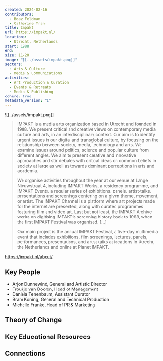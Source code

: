 ```yaml
---
created: 2024-02-16
contributors:
  - Boaz Feldman
  - Catherine Tran
title: Impakt
url: https://impakt.nl/
locations:
  - Utrecht, Netherlands
start: 1988
end: 
size: 11-20
image: "[[../assets/impakt.png]]"
sectors:
  - Arts & Culture
  - Media & Communications
activities:
  - Art Production & Curation
  - Events & Retreats
  - Media & Publishing
cohere: true
metadata_version: "1"
---
```

![[../assets/impakt.png]]

>IMPAKT is a media arts organization based in Utrecht and founded in 1988. We present critical and creative views on contemporary media culture and arts, in an interdisciplinary context. Our aim is to identify urgent issues in our digital and transglobal culture, by focusing on the relationship between society, media, technology and arts. We examine issues around politics, science and popular culture from different angles. We aim to present creative and innovative approaches and stir debates with critical ideas on common beliefs in society at large as well as towards dominant perceptions in arts and academia.
>
>We organise activities throughout the year at our venue at Lange Nieuwstraat 4, including IMPAKT Works, a residency programme, and IMPAKT Events, a regular series of exhibitions, panels, artist-talks, presentations and screenings centering on a given theme, movement, or artist. The IMPAKT Channel is a platform where art projects made for the internet are presented, along with curated programmes featuring film and video art. Last but not least, the IMPAKT Archive works on digitising IMPAKT’s screening history back to 1988, when the first IMPAKT Festival was organised. [...]
>
>Our main project is the annual IMPAKT Festival, a five-day multimedia event that includes exhibitions, film screenings, lectures, panels, performances, presentations, and artist talks at locations in Utrecht, the Netherlands and online at Planet IMPAKT.

https://impakt.nl/about/

## Key People

- Arjon Dunnewind, General and Artistic Director  
- Froukje van Dooren, Head of Management  
- Daniela Tenenbaum, Assistant Curator
- Bram Koning, General and Technical Production
- Michelle Franke, Head of PR & Marketing

## Theory of Change

## Key Educational Resources

## Connections










